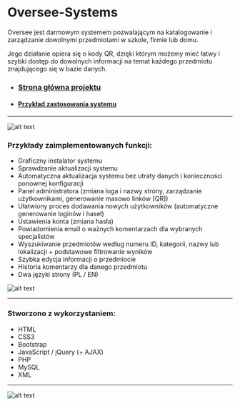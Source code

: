 # Oversee-Systems
Oversee jest darmowym systemem pozwalającym na katalogowanie i zarządzanie dowolnymi przedmiotami w szkole, firmie lub domu. 

Jego działanie opiera się o kody QR, dzięki którym możemy mieć łatwy i szybki dostęp do dowolnych informacji na temat każdego przedmiotu znajdującego się w bazie danych.

* ### [Strona główna projektu](http://www.oversee.zspwrzesnia.pl)

* #### [Przykład zastosowania systemu](http://www.tech.zspwrzesnia.pl)

---

![alt text](http://i.imgur.com/zxUBRqP.gif "Instalator graficzny Oversee")

### Przykłady zaimplementowanych funkcji: 
* Graficzny instalator systemu
* Sprawdzanie aktualizacji systemu
* Automatyczna aktualizacja systemu bez utraty danych i konieczności ponownej konfiguracji
* Panel administratora (zmiana loga i nazwy strony, zarządzanie użytkownikami, generowanie masowo linków [QR])
* Ułatwiony proces dodawania nowych użytkowników (automatyczne generowanie loginów i haseł)
* Ustawienia konta (zmiana hasła)
* Powiadomienia email o ważnych komentarzach dla wybranych specjalistów
* Wyszukiwanie przedmiotów według numeru ID, kategorii, nazwy lub lokalizacji + podstawowe filtrowanie wyników
* Szybka edycja informacji o przedmiocie
* Historia komentarzy dla danego przedmiotu
* Dwa języki strony (PL / EN)

![alt text](http://i.imgur.com/ASrQowA.gif "Dodawanie nowego przedmiotu do bazy danych")

---

### Stworzono z wykorzystaniem: 
* HTML
* CSS3
* Bootstrap
* JavaScript / jQuery (+ AJAX)
* PHP
* MySQL
* XML

---

![alt text](http://i.imgur.com/7DMUl1O.gif "Mobilne wyświetlanie informacji o przedmiocie")
